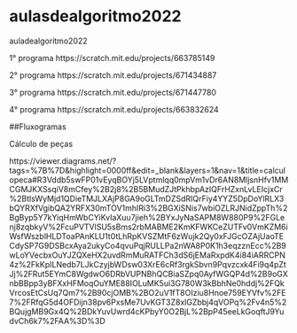 # aulasdealgoritmo2022
auladealgoritmo2022
<p> 1° programa  https://scratch.mit.edu/projects/663785149 </p>
<p> 2° programa  https://scratch.mit.edu/projects/671434887 </p>
<p> 3° programa  https://scratch.mit.edu/projects/671447780 </p>
<p> 4° programa  https://scratch.mit.edu/projects/663832624 </p>
<p> ##Fluxogramas</p>
<p> Cálculo de peças</p>
<p> https://viewer.diagrams.net/?tags=%7B%7D&highlight=0000ff&edit=_blank&layers=1&nav=1&title=calculopeca#R3Vddb5swFP01vEyqBOYj5LVptmlqq0mpVm1vDr6AN8MljsnHfv1MMCGMJKXSsqiV8mCfey%2B2j8%2B5BMudZJtPkhbpAzIQFrHZxnLvLEIcjxCr%2BtlsWyMjd1QDieTMJLXAjP8GA9oGLTmDZSdRIQrFiy4YYZ5DpDoYlRLX3bQYRXfVgibQA2YRFX30mTOV1mhIRi3%2BGXiSNis7wbiOZLRJNidZppTh%2BgByp5Y7kYiqHmWbCYiKvIaXuu7jieh%2BYxJyNaSAPM8W880P9%2FGLenj8zqbkyV%2FcuPVTVlSU5sBms2rbMABME2KmKFWKCeZUTFv0VmKZM6iWsfWszblHLDToaPAnKLU1t0tLhRpKVSZMtF6zWujk2Qy0xFJGcOZAjUaoTECdySP7G9DSBcxAya2ukyCo4qvuPqjRULLPa2nWA8P0K1h3eqzznEcc%2B9wLoYVecbxOuYJZQXeHX2uvdRmMuRATFCh3dS6jEMaRxpdK4i84iARRCPN4z%2FkKpILNedb7LJkCzyjbWDsw03XrE6cRf3rgkSbvn9Pqvzcxk4Fi9q4pZtJj%2FRut5EYmC8WgdwO6DRbVUPNBhQCBiaSZpq0AyfWGQP4d%2B9oGXnbBBpp3yBFXxHFMoqOuYME88IOLuMK5ui3G780W3kBbhNe0hddj%2FQkVrcosEtCsUq7Qm7%2B90cjOMB%2BO2uV1fT8OIziu8Hnoe759EYVfv%2FE7%2FRfqG5d4OFDijn38pv6PxsMe7UvKGT3Z8xlGZbbj4qVOPq%2Fv4n5%2BQujgMB9Gx4Q%2BDkYuvUwrd4cKPbyY0O2BjL%2BpP45eeLkGoqftJ9YudvCh6k7%2FAA%3D%3D</p>
